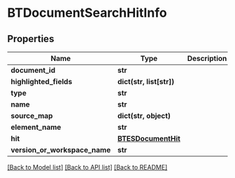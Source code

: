 # BTDocumentSearchHitInfo

## Properties
Name | Type | Description | Notes
------------ | ------------- | ------------- | -------------
**document_id** | **str** |  | [optional] 
**highlighted_fields** | **dict(str, list[str])** |  | [optional] 
**type** | **str** |  | [optional] 
**name** | **str** |  | [optional] 
**source_map** | **dict(str, object)** |  | [optional] 
**element_name** | **str** |  | [optional] 
**hit** | [**BTESDocumentHit**](BTESDocumentHit.md) |  | [optional] 
**version_or_workspace_name** | **str** |  | [optional] 

[[Back to Model list]](../README.md#documentation-for-models) [[Back to API list]](../README.md#documentation-for-api-endpoints) [[Back to README]](../README.md)


